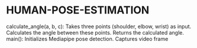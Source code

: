 # HUMAN-POSE-ESTIMATION
calculate_angle(a, b, c):
Takes three points (shoulder, elbow, wrist) as input.
Calculates the angle between these points.
Returns the calculated angle.
main():
Initializes Mediapipe pose detection.
Captures video frame

